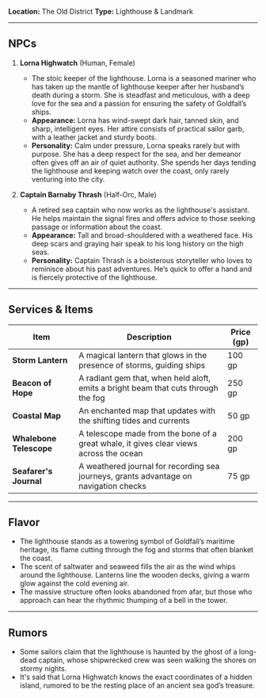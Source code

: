 **Location:** The Old District
**Type:** Lighthouse & Landmark

---

## NPCs

1. **Lorna Highwatch** (Human, Female)
    
    - The stoic keeper of the lighthouse. Lorna is a seasoned mariner who has taken up the mantle of lighthouse keeper after her husband’s death during a storm. She is steadfast and meticulous, with a deep love for the sea and a passion for ensuring the safety of Goldfall’s ships.
    - **Appearance:** Lorna has wind-swept dark hair, tanned skin, and sharp, intelligent eyes. Her attire consists of practical sailor garb, with a leather jacket and sturdy boots.
    - **Personality:** Calm under pressure, Lorna speaks rarely but with purpose. She has a deep respect for the sea, and her demeanor often gives off an air of quiet authority. She spends her days tending the lighthouse and keeping watch over the coast, only rarely venturing into the city.
2. **Captain Barnaby Thrash** (Half-Orc, Male)
    
    - A retired sea captain who now works as the lighthouse's assistant. He helps maintain the signal fires and offers advice to those seeking passage or information about the coast.
    - **Appearance:** Tall and broad-shouldered with a weathered face. His deep scars and graying hair speak to his long history on the high seas.
    - **Personality:** Captain Thrash is a boisterous storyteller who loves to reminisce about his past adventures. He’s quick to offer a hand and is fiercely protective of the lighthouse.

---

## Services & Items

|Item|Description|Price (gp)|
|---|---|---|
|**Storm Lantern**|A magical lantern that glows in the presence of storms, guiding ships|100 gp|
|**Beacon of Hope**|A radiant gem that, when held aloft, emits a bright beam that cuts through the fog|250 gp|
|**Coastal Map**|An enchanted map that updates with the shifting tides and currents|50 gp|
|**Whalebone Telescope**|A telescope made from the bone of a great whale, it gives clear views across the ocean|200 gp|
|**Seafarer's Journal**|A weathered journal for recording sea journeys, grants advantage on navigation checks|75 gp|

---

## Flavor

- The lighthouse stands as a towering symbol of Goldfall’s maritime heritage, its flame cutting through the fog and storms that often blanket the coast.
- The scent of saltwater and seaweed fills the air as the wind whips around the lighthouse. Lanterns line the wooden decks, giving a warm glow against the cold evening air.
- The massive structure often looks abandoned from afar, but those who approach can hear the rhythmic thumping of a bell in the tower.

---

## Rumors

- Some sailors claim that the lighthouse is haunted by the ghost of a long-dead captain, whose shipwrecked crew was seen walking the shores on stormy nights.
- It's said that Lorna Highwatch knows the exact coordinates of a hidden island, rumored to be the resting place of an ancient sea god’s treasure.
